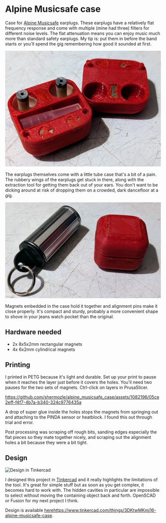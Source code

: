 # Alpine Musicsafe case
Case for [Alpine Musicsafe](https://www.alpinehearingprotection.com/products/musicsafe) earplugs. These earplugs have a relatively flat frequency response and come with
multiple (mine had three) filters for different noise levels. The flat attenuation means you can enjoy music much more than standard safety earplugs. My tip is: put them
in before the band starts or you'll spend the gig remembering how good it sounded at first.

![Completed case](case.jpg)

The earplugs themselves come with a little tube case that's a bit of a pain. The rubbery wings of the earplugs get stuck in there, along with the extraction tool for
getting them back out of your ears. You don't want to be dicking around at risk of dropping them on a crowded, dark dancefloor at a gig.

![Case compared to supplied case](case_comparison.jpg)

Magnets embedded in the case hold it together and alignment pins make it close properly. It's compact and sturdy, probably a more convenient shape to shove in your jeans
watch pocket than the original.

## Hardware needed
* 2x 8x5x2mm rectangular magnets
* 4x 6x2mm cylindrical magnets

## Printing
I printed in PETG because it's light and durable. Set up your print to pause when it reaches the layer just before it covers the holes. You'll need two pauses for the two sets
of magnets. Ctrl-click on layers in PrusaSlicer.

https://github.com/shermozle/alpine_musicsafe_case/assets/1082196/05ce2eff-f4f7-4b7a-b340-324c9776435a

A drop of super glue inside the holes stops the magnets from springing out and attaching to the PINDA sensor or heatblock. I found this out through trial and error.

Post processing was scraping off rough bits, sanding edges especially the flat pieces so they mate together nicely, and
scraping out the alignment holes a bit because they were a bit tight.

## Design

![Design in Tinkercad](https://github.com/shermozle/alpine_musicsafe_case/assets/1082196/41f2a7e9-293b-46a6-8f0c-1272cc5993f9)

I designed this project in [Tinkercad](https://www.tinkercad.com/) and it really highlights the limitations of the tool. It's great for simple stuff but as soon as
you get complex, it becomes hard to work with. The hidden cavities in particular are impossible to select without moving the containing object back and forth. OpenSCAD
or Fusion for my next project I think.

Design is available [here](https://www.tinkercad.com/things/3DKtwMKmj16-alpine-musicsafe-case)https://www.tinkercad.com/things/3DKtwMKmj16-alpine-musicsafe-case.
